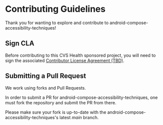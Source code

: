 # Contributing Guidelines

Thank you for wanting to explore and contribute to android-compose-accessibility-techniques!

## Sign CLA

Before contributing to this CVS Health sponsored project, you will need to sign the associated [Contributor License Agreement (TBD)]().

## Submitting a Pull Request

We work using forks and Pull Requests.

In order to submit a PR for android-compose-accessibility-techniques, one must fork the repository and submit the PR from there.

Please make sure your fork is up-to-date with the android-compose-accessibility-techniques's latest _main_ branch.
